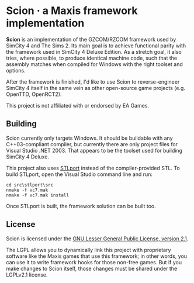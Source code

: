 # Scion · a Maxis framework implementation

**Scion** is an implementation of the GZCOM/RZCOM framework used by SimCity 4 and The Sims 2. Its main goal is to
achieve functional parity with the framework used in SimCity 4 Deluxe Edition. As a stretch goal, it also tries,
where possible, to produce identical machine code, such that the assembly matches when compiled for Windows with
the right toolset and options.

After the framework is finished, I'd like to use Scion to reverse-engineer SimCity 4 itself in the same vein as
other open-source game projects (e.g. OpenTTD, OpenRCT2).

This project is not affiliated with or endorsed by EA Games.

## Building

Scion currently only targets Windows. It should be buildable with any C++03-compliant compiler, but currently there
are only project files for Visual Studio .NET 2003. That appears to be the toolset used for building SimCity 4
Deluxe.

This project also uses [STLport](http://www.stlport.org/) instead of the compiler-provided STL. To build STLport,
open the Visual Studio command line and run:

```
cd src\stlport\src
nmake -f vc7.mak
nmake -f vc7.mak install
```

Once STLport is built, the framework solution can be built too.

## License

Scion is licensed under the [GNU Lesser General Public License, version 2.1](https://www.gnu.org/licenses/old-licenses/lgpl-2.1.en.html).

The LGPL allows you to dynamically link this project with proprietary software like the Maxis games that use this
framework; in other words, you can use it to write framework hooks for those non-free games. But if you make changes to
Scion itself, those changes must be shared under the LGPLv2.1 license.